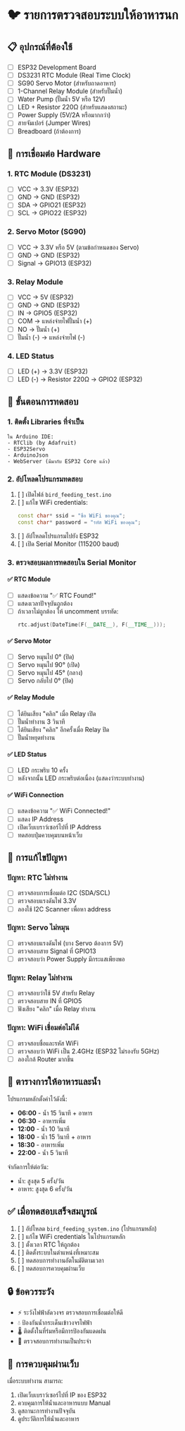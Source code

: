 # 🐦 รายการตรวจสอบระบบให้อาหารนก

## 📋 อุปกรณ์ที่ต้องใช้
- [ ] ESP32 Development Board
- [ ] DS3231 RTC Module (Real Time Clock)
- [ ] SG90 Servo Motor (สำหรับถาดอาหาร)
- [ ] 1-Channel Relay Module (สำหรับปั๊มน้ำ)
- [ ] Water Pump (ปั๊มน้ำ 5V หรือ 12V)
- [ ] LED + Resistor 220Ω (สำหรับแสดงสถานะ)
- [ ] Power Supply (5V/2A หรือมากกว่า)
- [ ] สายจัมเปอร์ (Jumper Wires)
- [ ] Breadboard (ถ้าต้องการ)

## 🔌 การเชื่อมต่อ Hardware

### 1. RTC Module (DS3231)
- [ ] VCC → 3.3V (ESP32)
- [ ] GND → GND (ESP32)
- [ ] SDA → GPIO21 (ESP32)
- [ ] SCL → GPIO22 (ESP32)

### 2. Servo Motor (SG90)
- [ ] VCC → 3.3V หรือ 5V (ตามข้อกำหนดของ Servo)
- [ ] GND → GND (ESP32)
- [ ] Signal → GPIO13 (ESP32)

### 3. Relay Module
- [ ] VCC → 5V (ESP32)
- [ ] GND → GND (ESP32)
- [ ] IN → GPIO5 (ESP32)
- [ ] COM → แหล่งจ่ายไฟปั๊มน้ำ (+)
- [ ] NO → ปั๊มน้ำ (+)
- [ ] ปั๊มน้ำ (-) → แหล่งจ่ายไฟ (-)

### 4. LED Status
- [ ] LED (+) → 3.3V (ESP32)
- [ ] LED (-) → Resistor 220Ω → GPIO2 (ESP32)

## 🧪 ขั้นตอนการทดสอบ

### 1. ติดตั้ง Libraries ที่จำเป็น
```
ใน Arduino IDE:
- RTClib (by Adafruit)
- ESP32Servo
- ArduinoJson
- WebServer (มีมากับ ESP32 Core แล้ว)
```

### 2. อัปโหลดโปรแกรมทดสอบ
1. [ ] เปิดไฟล์ `bird_feeding_test.ino`
2. [ ] แก้ไข WiFi credentials:
   ```cpp
   const char* ssid = "ชื่อ WiFi ของคุณ";
   const char* password = "รหัส WiFi ของคุณ";
   ```
3. [ ] อัปโหลดโปรแกรมไปยัง ESP32
4. [ ] เปิด Serial Monitor (115200 baud)

### 3. ตรวจสอบผลการทดสอบใน Serial Monitor

#### ✅ RTC Module
- [ ] แสดงข้อความ "✅ RTC Found!"
- [ ] แสดงเวลาปัจจุบันถูกต้อง
- [ ] ถ้าเวลาไม่ถูกต้อง ให้ uncomment บรรทัด:
  ```cpp
  rtc.adjust(DateTime(F(__DATE__), F(__TIME__)));
  ```

#### ✅ Servo Motor
- [ ] Servo หมุนไป 0° (ปิด)
- [ ] Servo หมุนไป 90° (เปิด)
- [ ] Servo หมุนไป 45° (กลาง)
- [ ] Servo กลับไป 0° (ปิด)

#### ✅ Relay Module
- [ ] ได้ยินเสียง "คลิก" เมื่อ Relay เปิด
- [ ] ปั๊มน้ำทำงาน 3 วินาที
- [ ] ได้ยินเสียง "คลิก" อีกครั้งเมื่อ Relay ปิด
- [ ] ปั๊มน้ำหยุดทำงาน

#### ✅ LED Status
- [ ] LED กระพริบ 10 ครั้ง
- [ ] หลังจากนั้น LED กระพริบต่อเนื่อง (แสดงว่าระบบทำงาน)

#### ✅ WiFi Connection
- [ ] แสดงข้อความ "✅ WiFi Connected!"
- [ ] แสดง IP Address
- [ ] เปิดเว็บเบราว์เซอร์ไปที่ IP Address
- [ ] ทดสอบปุ่มควบคุมบนหน้าเว็บ

## 🔧 การแก้ไขปัญหา

### ปัญหา: RTC ไม่ทำงาน
- [ ] ตรวจสอบการเชื่อมต่อ I2C (SDA/SCL)
- [ ] ตรวจสอบแรงดันไฟ 3.3V
- [ ] ลองใช้ I2C Scanner เพื่อหา address

### ปัญหา: Servo ไม่หมุน
- [ ] ตรวจสอบแรงดันไฟ (บาง Servo ต้องการ 5V)
- [ ] ตรวจสอบสาย Signal ที่ GPIO13
- [ ] ตรวจสอบว่า Power Supply มีกระแสเพียงพอ

### ปัญหา: Relay ไม่ทำงาน
- [ ] ตรวจสอบว่าใช้ 5V สำหรับ Relay
- [ ] ตรวจสอบสาย IN ที่ GPIO5
- [ ] ฟังเสียง "คลิก" เมื่อ Relay ทำงาน

### ปัญหา: WiFi เชื่อมต่อไม่ได้
- [ ] ตรวจสอบชื่อและรหัส WiFi
- [ ] ตรวจสอบว่า WiFi เป็น 2.4GHz (ESP32 ไม่รองรับ 5GHz)
- [ ] ลองใกล้ Router มากขึ้น

## 📅 ตารางการให้อาหารและน้ำ

โปรแกรมหลักตั้งค่าไว้ดังนี้:
- **06:00** - น้ำ 15 วินาที + อาหาร
- **06:30** - อาหารเพิ่ม
- **12:00** - น้ำ 10 วินาที
- **18:00** - น้ำ 15 วินาที + อาหาร
- **18:30** - อาหารเพิ่ม
- **22:00** - น้ำ 5 วินาที

จำกัดการให้ต่อวัน:
- น้ำ: สูงสุด 5 ครั้ง/วัน
- อาหาร: สูงสุด 6 ครั้ง/วัน

## ✅ เมื่อทดสอบเสร็จสมบูรณ์

1. [ ] อัปโหลด `bird_feeding_system.ino` (โปรแกรมหลัก)
2. [ ] แก้ไข WiFi credentials ในโปรแกรมหลัก
3. [ ] ตั้งเวลา RTC ให้ถูกต้อง
4. [ ] ติดตั้งระบบในตำแหน่งที่เหมาะสม
5. [ ] ทดสอบการทำงานอัตโนมัติตามเวลา
6. [ ] ทดสอบการควบคุมผ่านเว็บ

## 🔒 ข้อควรระวัง

- ⚡ ระวังไฟฟ้าลัดวงจร ตรวจสอบการเชื่อมต่อให้ดี
- 💧 ป้องกันน้ำกระเด็นเข้าวงจรไฟฟ้า
- 🌡️ ติดตั้งในที่ร่มหรือมีการป้องกันแดดฝน
- 🔧 ตรวจสอบการทำงานเป็นประจำ

## 📱 การควบคุมผ่านเว็บ

เมื่อระบบทำงาน สามารถ:
1. เปิดเว็บเบราว์เซอร์ไปที่ IP ของ ESP32
2. ควบคุมการให้น้ำและอาหารแบบ Manual
3. ดูสถานะการทำงานปัจจุบัน
4. ดูประวัติการให้น้ำและอาหาร